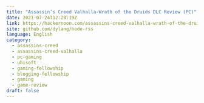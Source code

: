 ```yaml
---
title: "Assassin’s Creed Valhalla-Wrath of the Druids DLC Review (PC)"
date: 2021-07-24T12:28:19Z
link: https://hackernoon.com/assassins-creed-valhalla-wrath-of-the-druids-dlc-review-pc-98v377l?source=rss&utm_medium=RSS&utm_source=news.12bit.vn
site: github.com/dylang/node-rss
language: English
category:
  - assassins-creed
  - assassins-creed-valhalla
  - pc-gaming
  - ubisoft
  - gaming-fellowship
  - blogging-fellowship
  - gaming
  - game-review
draft: false
---
```

